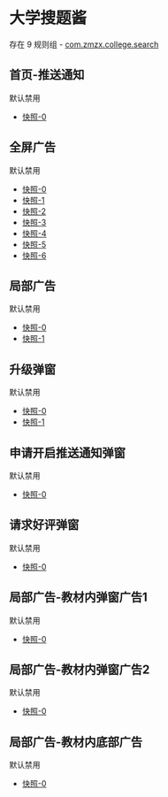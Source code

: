 # 大学搜题酱

存在 9 规则组 - [com.zmzx.college.search](/src/apps/com.zmzx.college.search.ts)

## 首页-推送通知

默认禁用

- [快照-0](https://i.gkd.li/import/12867853)

## 全屏广告

默认禁用

- [快照-0](https://i.gkd.li/import/12867751)
- [快照-1](https://i.gkd.li/import/12894813)
- [快照-2](https://i.gkd.li/import/13346628)
- [快照-3](https://i.gkd.li/import/13451304)
- [快照-4](https://i.gkd.li/import/13522998)
- [快照-5](https://i.gkd.li/import/13523288)
- [快照-6](https://i.gkd.li/import/12893408)

## 局部广告

默认禁用

- [快照-0](https://i.gkd.li/import/13849755)
- [快照-1](https://i.gkd.li/import/13063381)

## 升级弹窗

默认禁用

- [快照-0](https://i.gkd.li/import/13063373)
- [快照-1](https://i.gkd.li/import/13623469)

## 申请开启推送通知弹窗

默认禁用

- [快照-0](https://i.gkd.li/import/13440939)

## 请求好评弹窗

默认禁用

- [快照-0](https://i.gkd.li/import/13476308)

## 局部广告-教材内弹窗广告1

默认禁用

- [快照-0](https://i.gkd.li/import/13929945)

## 局部广告-教材内弹窗广告2

默认禁用

- [快照-0](https://i.gkd.li/import/13929981)

## 局部广告-教材内底部广告

默认禁用

- [快照-0](https://i.gkd.li/import/13929965)

